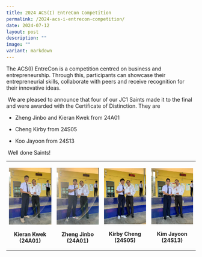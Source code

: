 ```yaml
---
title: 2024 ACS(I) EntreCon Competition
permalink: /2024-acs-i-entrecon-competition/
date: 2024-07-12
layout: post
description: ""
image: ""
variant: markdown
---
```

<p>The ACS(I) EntreCon is a competition centred on business and entrepreneurship.
Through this, participants can showcase their entrepreneurial skills, collaborate
with peers and receive recognition for their innovative ideas.</p>
<p>&nbsp;We are pleased to announce that four of our JC1 Saints made it to
the final and were awarded with the Certificate of Distinction. They are</p>
<ul data-tight="true" class="tight">
<li>
<p>Zheng Jinbo and Kieran Kwek from 24A01</p>
</li>
<li>
<p>Cheng Kirby from 24S05</p>
</li>
<li>
<p>Koo Jayoon from 24S13</p>
</li>
</ul>
<p>&nbsp;Well done Saints!</p>
<table style="minWidth: 100px">
<colgroup>
<col>
<col>
<col>
<col>
</colgroup>
<tbody>
<tr>
<th rowspan="1" colspan="1">
<p></p>
<div class="isomer-image-wrapper">
<img style="width: 100%" height="auto" width="100%" alt="" src="/images/Announcements/2024 ACS(I) EntreCon/Kieran_Kwek_24A01.jpg">
</div>
<p style="text-align: center">Kieran Kwek (24A01)</p>
</th>
<th rowspan="1" colspan="1">
<p></p>
<div class="isomer-image-wrapper">
<img style="width: 100%" height="auto" width="100%" alt="" src="/images/Announcements/2024 ACS(I) EntreCon/Zheng_Jinbo_24A01.jpg">
</div>
<p style="text-align: center">Zheng Jinbo (24A01)</p>
</th>
<th rowspan="1" colspan="1">
<p></p>
<div class="isomer-image-wrapper">
<img style="width: 100%" height="auto" width="100%" alt="" src="/images/Announcements/2024 ACS(I) EntreCon/Cheng_Kirby_24S05.jpg">
</div>
<p style="text-align: center"><strong>Kirby Cheng (24S05)</strong>
</p>
</th>
<th rowspan="1" colspan="1">
<p></p>
<div class="isomer-image-wrapper">
<img style="width: 100%" height="auto" width="100%" alt="" src="/images/Announcements/2024 ACS(I) EntreCon/Kim_Jayoon_24S13.jpg">
</div>
<p style="text-align: center"><strong>Kim Jayoon (24S13)</strong>
</p>
</th>
</tr>
</tbody>
</table>
<p></p>